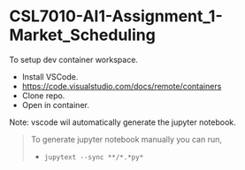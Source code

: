 # CSL7010-AI1-Assignment_1-Market_Scheduling

To setup dev container workspace. 

- Install VSCode.
- https://code.visualstudio.com/docs/remote/containers
- Clone repo.
- Open in container.

Note: vscode wil automatically generate the jupyter notebook.

> To generate jupyter notebook manually you can run,
> - `jupytext --sync **/*.*py*`
